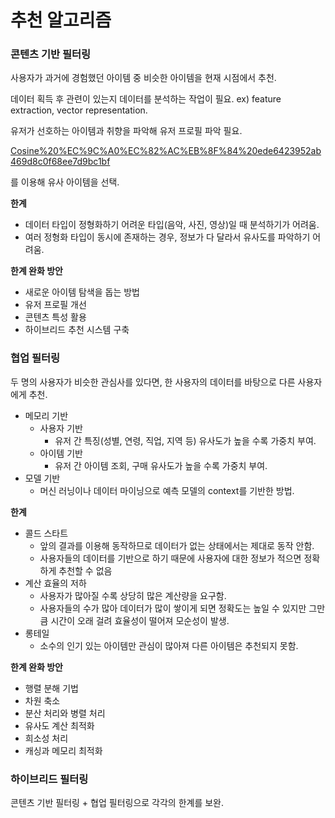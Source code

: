 # 추천 알고리즘

### 콘텐츠 기반 필터링

사용자가 과거에 경험했던 아이템 중 비슷한 아이템을 현재 시점에서 추천. 

데이터 획득 후 관련이 있는지 데이터를 분석하는 작업이 필요. ex) feature extraction, vector representation. 

유저가 선호하는 아이템과 취향을 파악해 유저 프로필 파악 필요.

[Cosine%20%EC%9C%A0%EC%82%AC%EB%8F%84%20ede6423952ab469d8c0f68ee7d9bc1bf](Cosine%20%EC%9C%A0%EC%82%AC%EB%8F%84%20ede6423952ab469d8c0f68ee7d9bc1bf)

를 이용해 유사 아이템을 선택.

**한계**

- 데이터 타입이 정형화하기 어려운 타입(음악, 사진, 영상)일 때 분석하기가 어려움.
- 여러 정형화 타입이 동시에 존재하는 경우, 정보가 다 달라서 유사도를 파악하기 어려움.

**한계 완화 방안**

- 새로운 아이템 탐색을 돕는 방법
- 유저 프로필 개선
- 콘텐츠 특성 활용
- 하이브리드 추천 시스템 구축

### 협업 필터링

두 명의 사용자가 비슷한 관심사를 있다면, 한 사용자의 데이터를 바탕으로 다른 사용자에게 추천.

- 메모리 기반
    - 사용자 기반
        - 유저 간 특징(성별, 연령, 직업, 지역 등) 유사도가 높을 수록 가중치 부여.
    - 아이템 기반
        - 유저 간 아이템 조회, 구매 유사도가 높을 수록 가중치 부여.
- 모델 기반
    - 머신 러닝이나 데이터 마이닝으로 예측 모델의 context를 기반한 방법.

**한계**

- 콜드 스타트
    - 앞의 결과를 이용해 동작하므로 데이터가 없는 상태에서는 제대로 동작 안함.
    - 사용자들의 데이터를 기반으로 하기 때문에 사용자에 대한 정보가 적으면 정확하게 추천할 수 없음
- 계산 효율의 저하
    - 사용자가 많아질 수록 상당히 많은 계산량을 요구함.
    - 사용자들의 수가 많아 데이터가 많이 쌓이게 되면 정확도는 높일 수 있지만 그만큼 시간이 오래 걸려 효율성이 떨어져 모순성이 발생.
- 롱테일
    - 소수의 인기 있는 아이템만 관심이 많아져 다른 아이템은 추천되지 못함.

**한계 완화 방안**

- 행렬 분해 기법
- 차원 축소
- 분산 처리와 병렬  처리
- 유사도 계산 최적화
- 희소성 처리
- 캐싱과 메모리 최적화

### 하이브리드 필터링

콘텐츠 기반 필터링 + 협업 필터링으로 각각의 한계를 보완.